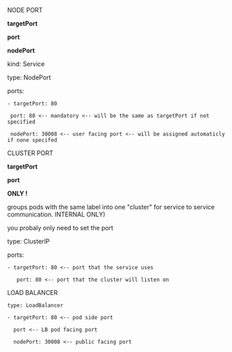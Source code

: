 NODE PORT

**targetPort**

**port**

**nodePort**

kind: Service

type: NodePort

ports:

    - targetPort: 80

     port: 80 <-- mandatory <-- will be the same as targetPort if not specified

     nodePort: 30008 <-- user facing port <-- will be assigned automaticly if none specifed



CLUSTER PORT

**targetPort**

**port**

**ONLY !**

groups pods with the same label into one "cluster" for service to service communication. INTERNAL ONLY)

you probaly only need to set the port 

   type: ClusterIP

   ports:

    - targetPort: 80 <-- port that the service uses

       port: 80 <-- port that the cluster will listen on


LOAD BALANCER

    type: LoadBalancer

    - targetPort: 80 <-- pod side port
      
      port <-- LB pod facing port
      
      nodePort: 30008 <-- public facing port

